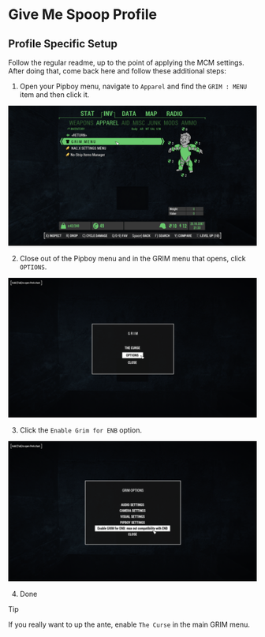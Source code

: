 # Give Me Spoop Profile

## Profile Specific Setup
Follow the regular readme, up to the point of applying the MCM settings. After doing that, come back here and follow these additional steps:

1. Open your Pipboy menu, navigate to `Apparel` and find the `GRIM : MENU` item and then click it.

![Grim 1](img/spoop//Grim1.png)

2. Close out of the Pipboy menu and in the GRIM menu that opens, click `OPTIONS`.

![Grim 2](img/spoop/Grim2.png)

3. Click the `Enable Grim for ENB` option.

![Grim 3](img/spoop/Grim3.png)

4. Done

>[!TIP]
> If you really want to up the ante, enable `The Curse` in the main GRIM menu.